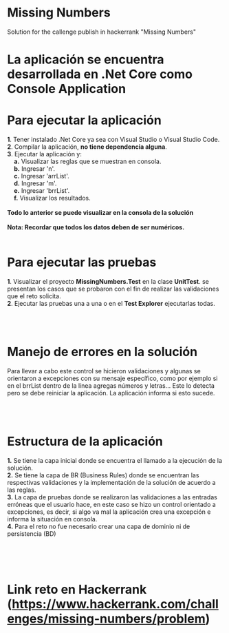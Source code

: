 # Missing Numbers
Solution for the callenge publish in hackerrank "Missing Numbers"

# La aplicación se encuentra desarrollada en .Net Core como **Console Application**

# Para ejecutar la aplicación
**1**. Tener instalado .Net Core ya sea con Visual Studio o Visual Studio Code. <br />
**2**. Compilar la aplicación, **no tiene dependencia alguna**. <br />
**3**. Ejecutar la aplicación y: <br />
&nbsp;&nbsp;&nbsp;&nbsp;**a.** Visualizar las reglas que se muestran en consola. <br />
&nbsp;&nbsp;&nbsp;&nbsp;**b.** Ingresar 'n'. <br />
&nbsp;&nbsp;&nbsp;&nbsp;**c.** Ingresar 'arrList'. <br />
&nbsp;&nbsp;&nbsp;&nbsp;**d.** Ingresar 'm'. <br />
&nbsp;&nbsp;&nbsp;&nbsp;**e.** Ingresar 'brrList'. <br />
&nbsp;&nbsp;&nbsp;&nbsp;**f.** Visualizar los resultados. <br /> <br />
**Todo lo anterior se puede visualizar en la consola de la solución** <br /> <br />
**Nota: Recordar que todos los datos deben de ser numéricos.**
<br /> <br />
# Para ejecutar las pruebas
**1**. Visualizar el proyecto **MissingNumbers.Test** en la clase **UnitTest**.
  se presentan los casos que se probaron con el fin de realizar las validaciones que el reto solicita.<br />
**2**. Ejecutar las pruebas una a una o en el **Test Explorer** ejecutarlas todas.

<br /> <br />
# Manejo de errores en la solución
Para llevar a cabo este control se hicieron validaciones y algunas se orientaron a
excepciones con su mensaje específico, como por ejemplo si en el brrList dentro de la línea agregas números 
y letras... Este lo detecta pero se debe reiniciar la aplicación. La aplicación informa si esto sucede.

<br /> <br />
# Estructura de la aplicación
**1.** Se tiene la capa inicial donde se encuentra el llamado a la ejecución de la solución. <br />
**2.** Se tiene la capa de BR (Business Rules) donde se encuentran las respectivas validaciones y
la implementación de la solución de acuerdo a las reglas. <br />
**3.** La capa de pruebas donde se realizaron las validaciones a las entradas erróneas que el usuario hace, en este caso
se hizo un control orientado a excepciones, es decir, si algo va mal la aplicación crea una excepción e informa la
situación en consola. <br />
**4.** Para el reto no fue necesario crear una capa de dominio ni de persistencia (BD)

<br />
<br />
<br />

# Link reto en Hackerrank (https://www.hackerrank.com/challenges/missing-numbers/problem)
